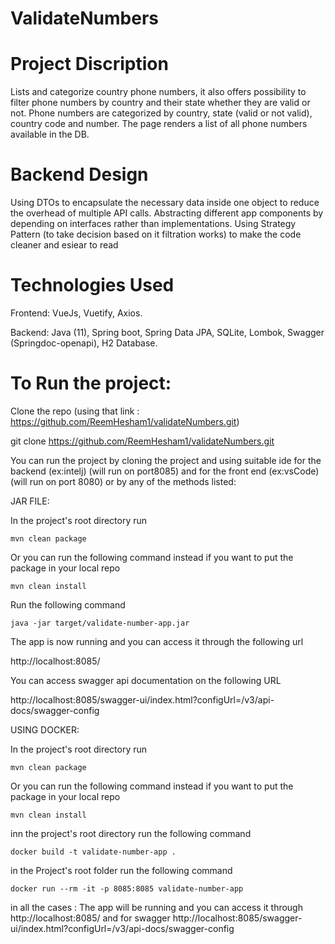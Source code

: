 # ValidateNumbers

# Project Discription
Lists and categorize country phone numbers, it also offers possibility to filter phone numbers by country and their state whether they are valid or not.
Phone numbers are categorized by country, state (valid or not valid), country code and number.
The page renders a list of all phone numbers available in the DB.

# Backend Design
Using DTOs to encapsulate the necessary data inside one object to reduce the overhead of multiple API calls.
Abstracting different app components by depending on interfaces rather than implementations.
Using Strategy Pattern (to take decision based on it filtration works) to make the code cleaner and esiear to read 

# Technologies Used

Frontend:
VueJs,
Vuetify,
Axios.

Backend:
Java (11),
Spring boot,
Spring Data JPA,
SQLite,
Lombok,
Swagger (Springdoc-openapi),
H2 Database.

# To Run the project:

Clone the repo (using that link : https://github.com/ReemHesham1/validateNumbers.git)

git clone https://github.com/ReemHesham1/validateNumbers.git

You can run the project by cloning the project and using suitable ide for the backend (ex:intelj) (will run on port8085) and for the front end (ex:vsCode)(will run on port 8080) 
or by any of the methods listed:

JAR FILE:

In the project's root directory run

`mvn clean package`

Or you can run the following command instead if you want to put the package in your local repo

`mvn clean install`

Run the following command

`java -jar target/validate-number-app.jar`

The app is now running and you can access it through the following url

http://localhost:8085/

You can access swagger api documentation on the following URL

http://localhost:8085/swagger-ui/index.html?configUrl=/v3/api-docs/swagger-config

USING DOCKER:

In the project's root directory run

`mvn clean package`

Or you can run the following command instead if you want to put the package in your local repo

`mvn clean install`

inn the project's root directory run the following command

`docker build -t validate-number-app .`

in the Project's root folder run the following command

`docker run --rm -it -p 8085:8085 validate-number-app`

in all the cases :
The app will be running and you can access it through
http://localhost:8085/
and for swagger 
http://localhost:8085/swagger-ui/index.html?configUrl=/v3/api-docs/swagger-config



